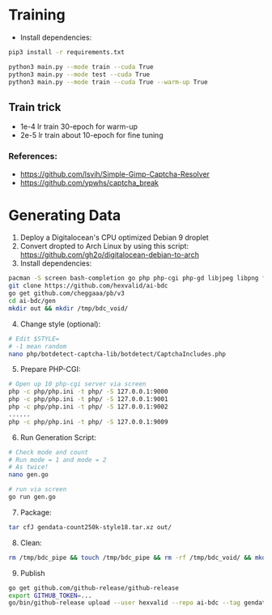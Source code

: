 # Training
- Install dependencies:
```bash
pip3 install -r requirements.txt
```

```bash
python3 main.py --mode train --cuda True
python3 main.py --mode test --cuda True
python3 main.py --mode train --cuda True --warm-up True
```

## Train trick
- 1e-4 lr train 30-epoch for warm-up
- 2e-5 lr train about 10-epoch for fine tuning

### References:
- https://github.com/lsvih/Simple-Gimp-Captcha-Resolver
- https://github.com/ypwhs/captcha_break

# Generating Data

1. Deploy a Digitalocean's CPU optimized Debian 9 droplet
2. Convert dropted to Arch Linux by using this script: https://github.com/gh2o/digitalocean-debian-to-arch
3. Install dependencies: 
```bash
pacman -S screen bash-completion go php php-cgi php-gd libjpeg libpng fontconfig
git clone https://github.com/hexvalid/ai-bdc
go get github.com/cheggaaa/pb/v3
cd ai-bdc/gen
mkdir out && mkdir /tmp/bdc_void/
```

4. Change style (optional):
```bash
# Edit $STYLE=
# -1 mean random
nano php/botdetect-captcha-lib/botdetect/CaptchaIncludes.php
```

5. Prepare PHP-CGI:
```bash
# Open up 10 php-cgi server via screen
php -c php/php.ini -t php/ -S 127.0.0.1:9000
php -c php/php.ini -t php/ -S 127.0.0.1:9001
php -c php/php.ini -t php/ -S 127.0.0.1:9002
......
php -c php/php.ini -t php/ -S 127.0.0.1:9009
```

6. Run Generation Script:
```bash
# Check mode and count
# Run mode = 1 and mode = 2
# As twice!
nano gen.go

# run via screen
go run gen.go
```

7. Package:
```bash
tar cfJ gendata-count250k-style18.tar.xz out/
```

8. Clean:
```bash
rm /tmp/bdc_pipe && touch /tmp/bdc_pipe && rm -rf /tmp/bdc_void/ && mkdir /tmp/bdc_void/
```

9. Publish
```bash
go get github.com/github-release/github-release
export GITHUB_TOKEN=...
go/bin/github-release upload --user hexvalid --repo ai-bdc --tag gendatas --name "gendata-count250k-style18" --file gendata-count250k-style18.tar.xz
```

